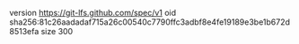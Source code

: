 version https://git-lfs.github.com/spec/v1
oid sha256:81c26aadadaf715a26c00540c7790ffc3adbf8e4fe19189e3be1b672d8513efa
size 300
